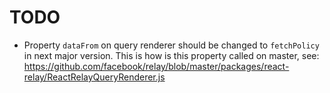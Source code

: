 # TODO

- Property `dataFrom` on query renderer should be changed to `fetchPolicy` in next major version. This is how is this property called on master, see: https://github.com/facebook/relay/blob/master/packages/react-relay/ReactRelayQueryRenderer.js
